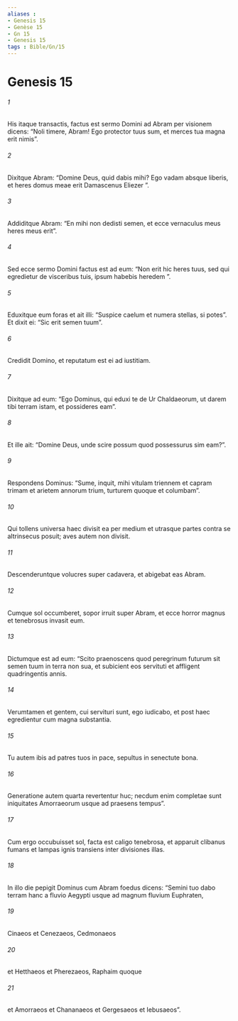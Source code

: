 ```yaml
---
aliases : 
- Genesis 15
- Genèse 15
- Gn 15
- Genesis 15
tags : Bible/Gn/15
---
```


# Genesis 15

###### 1
His itaque transactis, factus est sermo Domini ad Abram per visionem dicens: “Noli timere, Abram! Ego protector tuus sum, et merces tua magna erit nimis”. 
###### 2
Dixitque Abram: “Domine Deus, quid dabis mihi? Ego vadam absque liberis, et heres domus meae erit Damascenus Eliezer ”. 
###### 3
Addiditque Abram: “En mihi non dedisti semen, et ecce vernaculus meus heres meus erit”. 
###### 4
Sed ecce sermo Domini factus est ad eum: “Non erit hic heres tuus, sed qui egredietur de visceribus tuis, ipsum habebis heredem ”. 
###### 5
Eduxitque eum foras et ait illi: “Suspice caelum et numera stellas, si potes”. Et dixit ei: “Sic erit semen tuum”. 
###### 6
Credidit Domino, et reputatum est ei ad iustitiam.
###### 7
Dixitque ad eum: “Ego Dominus, qui eduxi te de Ur Chaldaeorum, ut darem tibi terram istam, et possideres eam”. 
###### 8
Et ille ait: “Domine Deus, unde scire possum quod possessurus sim eam?”. 
###### 9
Respondens Dominus: “Sume, inquit, mihi vitulam triennem et capram trimam et arietem annorum trium, turturem quoque et columbam”. 
###### 10
Qui tollens universa haec divisit ea per medium et utrasque partes contra se altrinsecus posuit; aves autem non divisit. 
###### 11
Descenderuntque volucres super cadavera, et abigebat eas Abram.
###### 12
Cumque sol occumberet, sopor irruit super Abram, et ecce horror magnus et tenebrosus invasit eum. 
###### 13
Dictumque est ad eum: “Scito praenoscens quod peregrinum futurum sit semen tuum in terra non sua, et subicient eos servituti et affligent quadringentis annis. 
###### 14
Verumtamen et gentem, cui servituri sunt, ego iudicabo, et post haec egredientur cum magna substantia. 
###### 15
Tu autem ibis ad patres tuos in pace, sepultus in senectute bona. 
###### 16
Generatione autem quarta revertentur huc; necdum enim completae sunt iniquitates Amorraeorum usque ad praesens tempus”.
###### 17
Cum ergo occubuisset sol, facta est caligo tenebrosa, et apparuit clibanus fumans et lampas ignis transiens inter divisiones illas.
###### 18
In illo die pepigit Dominus cum Abram foedus dicens: “Semini tuo dabo terram hanc a fluvio Aegypti usque ad magnum fluvium Euphraten, 
###### 19
Cinaeos et Cenezaeos, Cedmonaeos 
###### 20
et Hetthaeos et Pherezaeos, Raphaim quoque 
###### 21
et Amorraeos et Chananaeos et Gergesaeos et Iebusaeos”.
